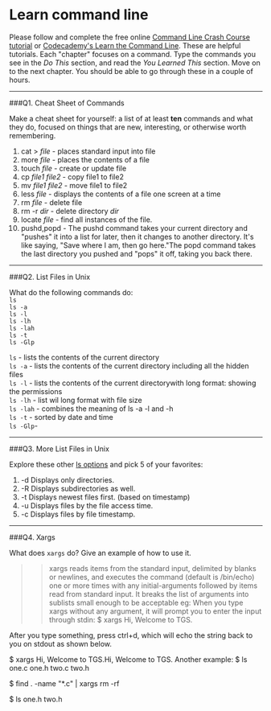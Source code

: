 # Learn command line

Please follow and complete the free online [Command Line Crash Course
tutorial](https://web.archive.org/web/20160708171659/http://cli.learncodethehardway.org/book/) or [Codecademy's Learn the Command Line](https://www.codecademy.com/learn/learn-the-command-line). These are helpful tutorials. Each "chapter" focuses on a command. Type the commands you see in the _Do This_ section, and read the _You Learned This_ section. Move on to the next chapter. You should be able to go through these in a couple of hours.

---

###Q1.  Cheat Sheet of Commands  

Make a cheat sheet for yourself: a list of at least **ten** commands and what they do, focused on things that are new, interesting, or otherwise worth remembering.

> > 
1) cat > *file* - places standard input into file  
2) more *file* - places the contents of a file  
3) touch *file* - create or update file  
4) cp *file1* *file2* - copy file1 to file2  
5) mv *file1* *file2* - move file1 to file2  
6) less *file* - displays the contents of a file one screen at a time  
7) rm *file* - delete file  
8) rm -r *dir* - delete directory *dir*  
9) locate *file* - find all instances of the file.    
10) pushd,popd - The pushd command takes your current directory and "pushes" it into a list for later, then it changes to another directory. It's like saying, "Save where I am, then go here."The popd command takes the last directory you pushed and "pops" it off, taking you back there.  

---

###Q2.  List Files in Unix   

What do the following commands do:  
`ls`  
`ls -a`  
`ls -l`  
`ls -lh`  
`ls -lah`  
`ls -t`  
`ls -Glp`  

> > 
`ls` - lists the contents of the current directory  
`ls -a`  - lists the contents of the current directory including all the hidden files  
`ls -l`  - lists the contents of the current directorywith long format: showing the permissions  
`ls -lh` - list wil long format with file size  
`ls -lah` - combines the meaning of ls -a -l and -h  
`ls -t`  - sorted by date and time  
`ls -Glp`-   

---

###Q3.  More List Files in Unix  

Explore these other [ls options](http://www.techonthenet.com/unix/basic/ls.php) and pick 5 of your favorites:

> > 
1) -d	Displays only directories.  
2) -R	Displays subdirectories as well.  
3) -t	Displays newest files first. (based on timestamp)  
4) -u	Displays files by the file access time.  
5) -c	Displays files by file timestamp.  

---

###Q4.  Xargs   

What does `xargs` do? Give an example of how to use it.

> > xargs reads items from the standard input, delimited by blanks or newlines, and executes the command (default is /bin/echo) one or more times with any initial-arguments followed by items read from standard input. It breaks the list of arguments into sublists small enough to be acceptable
eg:
When you type xargs without any argument, it will prompt you to enter the input through stdin:
$ xargs
Hi,
Welcome to TGS.

After you type something, press ctrl+d, which will echo the string back to you on stdout as shown below.

$ xargs
Hi,
Welcome to TGS.Hi, Welcome to TGS.
Another example:
$ ls
one.c  one.h  two.c  two.h

$ find . -name "*.c" | xargs rm -rf

$ ls
one.h  two.h
 

